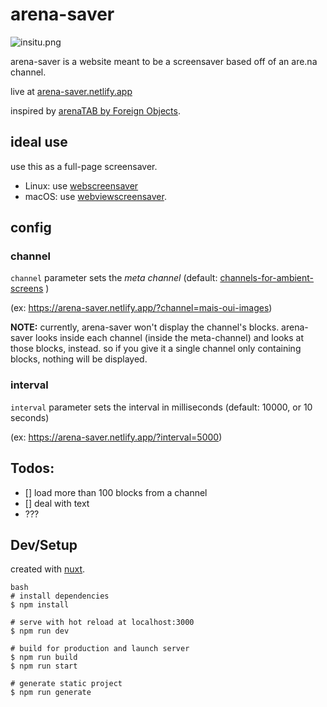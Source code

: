 # arena-saver

![insitu.png](insitu.png)

arena-saver is a website meant to be a screensaver based off of an are.na channel.

live at [arena-saver.netlify.app](https://arena-saver.netlify.app)

inspired by [arenaTAB by Foreign Objects](https://github.com/FOREIGN-OBJECTS/arenaTab).

## ideal use

use this as a full-page screensaver.

- Linux: use [webscreensaver](https://github.com/lmartinking/webscreensaver)
- macOS: use [webviewscreensaver](https://github.com/liquidx/webviewscreensaver).

## config

### channel

`channel` parameter sets the *meta channel* (default: [channels-for-ambient-screens](https://www.are.na/dan-taeyoung/channels-for-ambient-screens) )

(ex: https://arena-saver.netlify.app/?channel=mais-oui-images)

**NOTE:** currently, arena-saver won't display the channel's blocks. arena-saver looks inside each channel (inside the meta-channel) and looks at those blocks, instead. so if you give it a single channel only containing blocks, nothing will be displayed.

### interval

`interval` parameter sets the interval in milliseconds (default: 10000, or 10 seconds)

(ex: https://arena-saver.netlify.app/?interval=5000)



## Todos:

- [] load more than 100 blocks from a channel
- [] deal with text
- ???



## Dev/Setup


created with [nuxt](https://nuxtjs.org/).

```
bash
# install dependencies
$ npm install

# serve with hot reload at localhost:3000
$ npm run dev

# build for production and launch server
$ npm run build
$ npm run start

# generate static project
$ npm run generate
```
